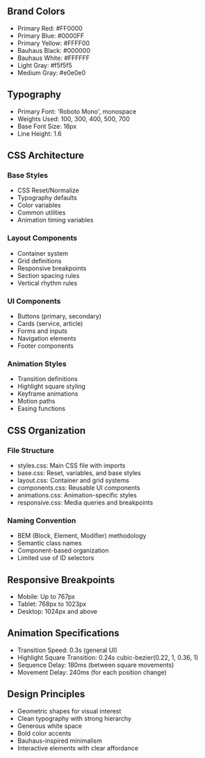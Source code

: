 ## Brand Colors
- Primary Red: #FF0000
- Primary Blue: #0000FF
- Primary Yellow: #FFFF00
- Bauhaus Black: #000000
- Bauhaus White: #FFFFFF
- Light Gray: #f5f5f5
- Medium Gray: #e0e0e0

## Typography
- Primary Font: 'Roboto Mono', monospace
- Weights Used: 100, 300, 400, 500, 700
- Base Font Size: 16px
- Line Height: 1.6

## CSS Architecture

### Base Styles
- CSS Reset/Normalize
- Typography defaults
- Color variables
- Common utilities
- Animation timing variables

### Layout Components
- Container system
- Grid definitions
- Responsive breakpoints
- Section spacing rules
- Vertical rhythm rules

### UI Components
- Buttons (primary, secondary)
- Cards (service, article)
- Forms and inputs
- Navigation elements
- Footer components

### Animation Styles
- Transition definitions
- Highlight square styling
- Keyframe animations
- Motion paths
- Easing functions

## CSS Organization

### File Structure
- styles.css: Main CSS file with imports
- base.css: Reset, variables, and base styles
- layout.css: Container and grid systems
- components.css: Reusable UI components
- animations.css: Animation-specific styles
- responsive.css: Media queries and breakpoints

### Naming Convention
- BEM (Block, Element, Modifier) methodology
- Semantic class names
- Component-based organization
- Limited use of ID selectors

## Responsive Breakpoints
- Mobile: Up to 767px
- Tablet: 768px to 1023px
- Desktop: 1024px and above

## Animation Specifications
- Transition Speed: 0.3s (general UI)
- Highlight Square Transition: 0.24s cubic-bezier(0.22, 1, 0.36, 1)
- Sequence Delay: 180ms (between square movements)
- Movement Delay: 240ms (for each position change)

## Design Principles
- Geometric shapes for visual interest
- Clean typography with strong hierarchy
- Generous white space
- Bold color accents
- Bauhaus-inspired minimalism
- Interactive elements with clear affordance
